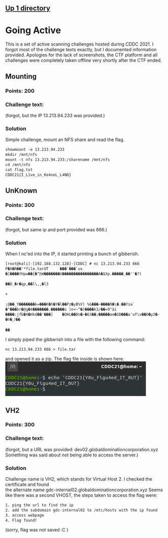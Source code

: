## [Up 1 directory](../CDDC_2021.md)
  
# Going Active
This is a set of active scanning challenges hosted during CDDC 2021.
I forgot most of the challenge texts exactly, but I documented information provided.
Apologies for the lack of screenshots, the CTF platform and all challenges were completely
taken offline very shortly after the CTF ended.

## Mounting
### Points: 200
### Challenge text:
(forgot, but the IP 13.213.94.233 was provided.)
  
### Solution
Simple challenge, mount an NFS share and read the flag.
```
showmount -e 13.213.94.233
mkdir /mnt/nfs
mount -t nfs 13.213.94.233:/sharename /mnt/nfs
cd /mnt/nfs
cat flag.txt
CDDC21{I_L1ve_in_Ke4neL_L4ND}
```
  
## UnKnown
### Points: 300
### Challenge text:
(forgot, but same ip and port provided was 666.)
  
### Solution
When I nc'ed into the IP, it started printing a bunch of gibberish.  
  
```
[root@kali]-[192.168.132.128]-[CDDC] # nc 13.213.94.233 666
P�X�R��'*file.tarUT     ���`���`ux
�]����YHpw��{�^իW�������U����������������A�$Xp.�����_��''�?)
                                                            ��O_�r�qp,��l\,,�l3
                                                                               +
                                                                                ;@��_Y�������k=���K�h�Y�l��Pz�yB%У) %&���~����9�\�.��Ysa` �"���br�@g�4�������.������s )n<~^�)����k3/��=9"ài ����:jfƂ�X�Hkd��'���]    �OHL��Dn�~�63��;�����ae�SD���a'uf\v��O�y2�-�©�˻/��
                                                                                  ��

```  
I simply piped the gibberish into a file with the following command:
```
nc 13.213.94.233 666 > file.tar
```
and opened it as a zip. The flag file inside is shown here.
![flag](./Going_Active/flag2.png)
  
## VH2
### Points: 300
### Challenge text:
(forgot, but a URL was provided: dev02.globaldominationcorporation.xyz  
Something was said about not being able to access the server.)
  
### Solution
Challenge name is VH2, which stands for Virtual Host 2. I checked the certificate and found  
the alternate name gdc-internal02.globaldominationcorporation.xyz
Seems like there was a second VHOST, the steps taken to access the flag were:
  
```
1. ping the url to find the ip
2. add the subdomain gdc-internal02 to /etc/hosts with the ip found
3. access webpage
4. Flag found!
```
(sorry, flag was not saved :C )